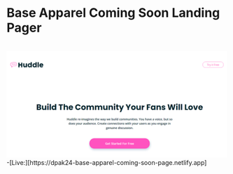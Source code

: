 
<h1>Base Apparel Coming Soon Landing Pager</h1>
<br>
<img src = "https://github.com/D-pak24/Frontend-Mentor-Huddle-landing-page/blob/3fd70321128e3925ccae4b146d5675bbc8667dd7/images/huddle-project-preview.png">
<br>
-[Live:][https://dpak24-base-apparel-coming-soon-page.netlify.app]


